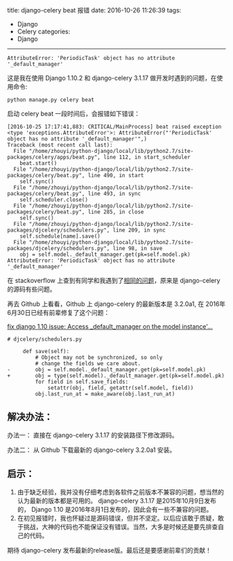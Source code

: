 title: django-celery beat 报错
date: 2016-10-26 11:26:39
tags:
- Django
- Celery
categories:
- Django
---

```
AttributeError: 'PeriodicTask' object has no attribute '_default_manager'
```
<!--more-->

这是我在使用 Django 1.10.2 和 django-celery 3.1.17 做开发时遇到的问题，在使用命令:
```
python manage.py celery beat
```
启动 celery beat 一段时间后，会报错如下错误：

```
[2016-10-25 17:17:41,883: CRITICAL/MainProcess] beat raised exception <type 'exceptions.AttributeError'>: AttributeError("'PeriodicTask' object has no attribute '_default_manager'",)
Traceback (most recent call last):
  File "/home/zhouyi/python-django/local/lib/python2.7/site-packages/celery/apps/beat.py", line 112, in start_scheduler
    beat.start()
  File "/home/zhouyi/python-django/local/lib/python2.7/site-packages/celery/beat.py", line 490, in start
    self.sync()
  File "/home/zhouyi/python-django/local/lib/python2.7/site-packages/celery/beat.py", line 493, in sync
    self.scheduler.close()
  File "/home/zhouyi/python-django/local/lib/python2.7/site-packages/celery/beat.py", line 285, in close
    self.sync()
  File "/home/zhouyi/python-django/local/lib/python2.7/site-packages/djcelery/schedulers.py", line 209, in sync
    self.schedule[name].save()
  File "/home/zhouyi/python-django/local/lib/python2.7/site-packages/djcelery/schedulers.py", line 98, in save
    obj = self.model._default_manager.get(pk=self.model.pk)
AttributeError: 'PeriodicTask' object has no attribute '_default_manager'
```

在 stackoverflow 上查到有同学和我遇到了[相同的问题](http://stackoverflow.com/questions/39664493/using-django-celery-beat-locally-i-get-error-periodictask-object-has-no-attrib)，原来是 django-celery 的源码有些问题。

再去 Github 上看看，Github 上 django-celery 的最新版本是 3.2.0a1, 在 2016年6月30日已经有前辈修复了这个问题：

[fix django 1.10 issue: Access _default_manager on the model instance'…](https://github.com/celery/django-celery/commit/803234d03c8f03a149476365496263a921714bba)

```
# djcelery/schedulers.py 

     def save(self):
         # Object may not be synchronized, so only
         # change the fields we care about.
-        obj = self.model._default_manager.get(pk=self.model.pk)
+        obj = type(self.model)._default_manager.get(pk=self.model.pk)
         for field in self.save_fields:
             setattr(obj, field, getattr(self.model, field))
         obj.last_run_at = make_aware(obj.last_run_at)
```

## 解决办法：
办法一： 直接在 django-celery 3.1.17 的安装路径下修改源码。


办法二： 从 Github 下载最新的 django-celery 3.2.0a1 安装。 


## 启示：
1. 由于缺乏经验，我并没有仔细考虑到各软件之前版本不兼容的问题，想当然的认为最新的版本都是可用的。
django-celery 3.1.17 是2015年10月9日发布的， Django 1.10 是2016年8月1日发布的，因此会有一些不兼容的问题。
2. 在初见报错时，我也怀疑过是源码错误，但并不坚定。以后应该敢于质疑，敢于挑战，大神的代码也不能保证没有错误。当然，大多是时候还是要先排查自己的代码。
  
期待 django-celery 发布最新的release版。最后还是要感谢前辈们的贡献！

